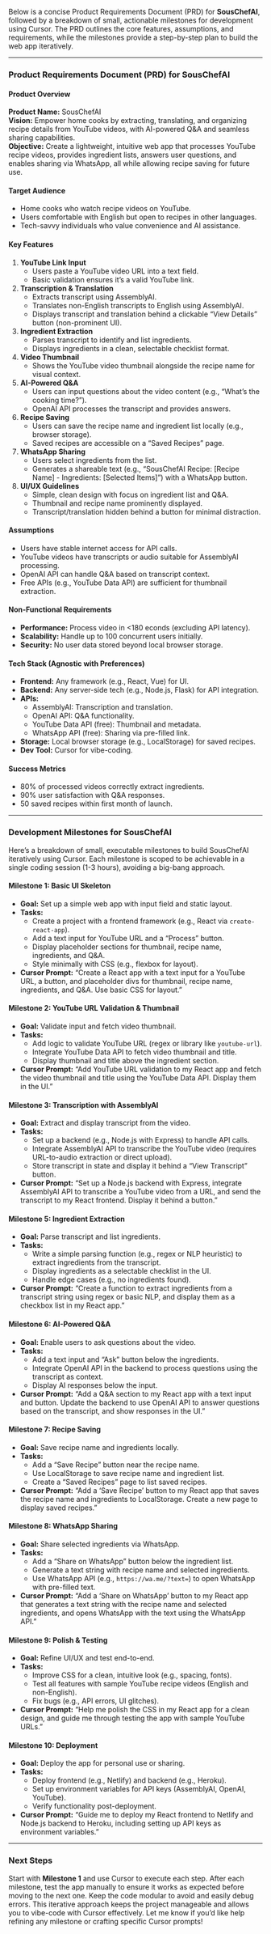 Below is a concise Product Requirements Document (PRD) for **SousChefAI**, followed by a breakdown of small, actionable milestones for development using Cursor. The PRD outlines the core features, assumptions, and requirements, while the milestones provide a step-by-step plan to build the web app iteratively.

---

### Product Requirements Document (PRD) for SousChefAI

#### Product Overview
**Product Name:** SousChefAI  
**Vision:** Empower home cooks by extracting, translating, and organizing recipe details from YouTube videos, with AI-powered Q&A and seamless sharing capabilities.  
**Objective:** Create a lightweight, intuitive web app that processes YouTube recipe videos, provides ingredient lists, answers user questions, and enables sharing via WhatsApp, all while allowing recipe saving for future use.

#### Target Audience
- Home cooks who watch recipe videos on YouTube.
- Users comfortable with English but open to recipes in other languages.
- Tech-savvy individuals who value convenience and AI assistance.

#### Key Features
1. **YouTube Link Input**
   - Users paste a YouTube video URL into a text field.
   - Basic validation ensures it’s a valid YouTube link.
2. **Transcription & Translation**
   - Extracts transcript using AssemblyAI.
   - Translates non-English transcripts to English using AssemblyAI.
   - Displays transcript and translation behind a clickable “View Details” button (non-prominent UI).
3. **Ingredient Extraction**
   - Parses transcript to identify and list ingredients.
   - Displays ingredients in a clean, selectable checklist format.
4. **Video Thumbnail**
   - Shows the YouTube video thumbnail alongside the recipe name for visual context.
5. **AI-Powered Q&A**
   - Users can input questions about the video content (e.g., “What’s the cooking time?”).
   - OpenAI API processes the transcript and provides answers.
6. **Recipe Saving**
   - Users can save the recipe name and ingredient list locally (e.g., browser storage).
   - Saved recipes are accessible on a “Saved Recipes” page.
7. **WhatsApp Sharing**
   - Users select ingredients from the list.
   - Generates a shareable text (e.g., “SousChefAI Recipe: [Recipe Name] - Ingredients: [Selected Items]”) with a WhatsApp button.
8. **UI/UX Guidelines**
   - Simple, clean design with focus on ingredient list and Q&A.
   - Thumbnail and recipe name prominently displayed.
   - Transcript/translation hidden behind a button for minimal distraction.

#### Assumptions
- Users have stable internet access for API calls.
- YouTube videos have transcripts or audio suitable for AssemblyAI processing.
- OpenAI API can handle Q&A based on transcript context.
- Free APIs (e.g., YouTube Data API) are sufficient for thumbnail extraction.

#### Non-Functional Requirements
- **Performance:** Process video in <180 econds (excluding API latency).
- **Scalability:** Handle up to 100 concurrent users initially.
- **Security:** No user data stored beyond local browser storage.

#### Tech Stack (Agnostic with Preferences)
- **Frontend:** Any framework (e.g., React, Vue) for UI.
- **Backend:** Any server-side tech (e.g., Node.js, Flask) for API integration.
- **APIs:**
  - AssemblyAI: Transcription and translation.
  - OpenAI API: Q&A functionality.
  - YouTube Data API (free): Thumbnail and metadata.
  - WhatsApp API (free): Sharing via pre-filled link.
- **Storage:** Local browser storage (e.g., LocalStorage) for saved recipes.
- **Dev Tool:** Cursor for vibe-coding.

#### Success Metrics
- 80% of processed videos correctly extract ingredients.
- 90% user satisfaction with Q&A responses.
- 50 saved recipes within first month of launch.

---

### Development Milestones for SousChefAI

Here’s a breakdown of small, executable milestones to build SousChefAI iteratively using Cursor. Each milestone is scoped to be achievable in a single coding session (1-3 hours), avoiding a big-bang approach.

#### Milestone 1: Basic UI Skeleton
- **Goal:** Set up a simple web app with input field and static layout.
- **Tasks:**
  - Create a project with a frontend framework (e.g., React via `create-react-app`).
  - Add a text input for YouTube URL and a “Process” button.
  - Display placeholder sections for thumbnail, recipe name, ingredients, and Q&A.
  - Style minimally with CSS (e.g., flexbox for layout).
- **Cursor Prompt:** “Create a React app with a text input for a YouTube URL, a button, and placeholder divs for thumbnail, recipe name, ingredients, and Q&A. Use basic CSS for layout.”

#### Milestone 2: YouTube URL Validation & Thumbnail
- **Goal:** Validate input and fetch video thumbnail.
- **Tasks:**
  - Add logic to validate YouTube URL (regex or library like `youtube-url`).
  - Integrate YouTube Data API to fetch video thumbnail and title.
  - Display thumbnail and title above the ingredient section.
- **Cursor Prompt:** “Add YouTube URL validation to my React app and fetch the video thumbnail and title using the YouTube Data API. Display them in the UI.”

#### Milestone 3: Transcription with AssemblyAI
- **Goal:** Extract and display transcript from the video.
- **Tasks:**
  - Set up a backend (e.g., Node.js with Express) to handle API calls.
  - Integrate AssemblyAI API to transcribe the YouTube video (requires URL-to-audio extraction or direct upload).
  - Store transcript in state and display it behind a “View Transcript” button.
- **Cursor Prompt:** “Set up a Node.js backend with Express, integrate AssemblyAI API to transcribe a YouTube video from a URL, and send the transcript to my React frontend. Display it behind a button.”

#### Milestone 5: Ingredient Extraction
- **Goal:** Parse transcript and list ingredients.
- **Tasks:**
  - Write a simple parsing function (e.g., regex or NLP heuristic) to extract ingredients from the transcript.
  - Display ingredients as a selectable checklist in the UI.
  - Handle edge cases (e.g., no ingredients found).
- **Cursor Prompt:** “Create a function to extract ingredients from a transcript string using regex or basic NLP, and display them as a checkbox list in my React app.”

#### Milestone 6: AI-Powered Q&A
- **Goal:** Enable users to ask questions about the video.
- **Tasks:**
  - Add a text input and “Ask” button below the ingredients.
  - Integrate OpenAI API in the backend to process questions using the transcript as context.
  - Display AI responses below the input.
- **Cursor Prompt:** “Add a Q&A section to my React app with a text input and button. Update the backend to use OpenAI API to answer questions based on the transcript, and show responses in the UI.”

#### Milestone 7: Recipe Saving
- **Goal:** Save recipe name and ingredients locally.
- **Tasks:**
  - Add a “Save Recipe” button near the recipe name.
  - Use LocalStorage to save recipe name and ingredient list.
  - Create a “Saved Recipes” page to list saved recipes.
- **Cursor Prompt:** “Add a ‘Save Recipe’ button to my React app that saves the recipe name and ingredients to LocalStorage. Create a new page to display saved recipes.”

#### Milestone 8: WhatsApp Sharing
- **Goal:** Share selected ingredients via WhatsApp.
- **Tasks:**
  - Add a “Share on WhatsApp” button below the ingredient list.
  - Generate a text string with recipe name and selected ingredients.
  - Use WhatsApp API (e.g., `https://wa.me/?text=`) to open WhatsApp with pre-filled text.
- **Cursor Prompt:** “Add a ‘Share on WhatsApp’ button to my React app that generates a text string with the recipe name and selected ingredients, and opens WhatsApp with the text using the WhatsApp API.”

#### Milestone 9: Polish & Testing
- **Goal:** Refine UI/UX and test end-to-end.
- **Tasks:**
  - Improve CSS for a clean, intuitive look (e.g., spacing, fonts).
  - Test all features with sample YouTube recipe videos (English and non-English).
  - Fix bugs (e.g., API errors, UI glitches).
- **Cursor Prompt:** “Help me polish the CSS in my React app for a clean design, and guide me through testing the app with sample YouTube URLs.”

#### Milestone 10: Deployment
- **Goal:** Deploy the app for personal use or sharing.
- **Tasks:**
  - Deploy frontend (e.g., Netlify) and backend (e.g., Heroku).
  - Set up environment variables for API keys (AssemblyAI, OpenAI, YouTube).
  - Verify functionality post-deployment.
- **Cursor Prompt:** “Guide me to deploy my React frontend to Netlify and Node.js backend to Heroku, including setting up API keys as environment variables.”

---

### Next Steps
Start with **Milestone 1** and use Cursor to execute each step. After each milestone, test the app manually to ensure it works as expected before moving to the next one. Keep the code modular to avoid and easily debug errors. This iterative approach keeps the project manageable and allows you to vibe-code with Cursor effectively. Let me know if you’d like help refining any milestone or crafting specific Cursor prompts!